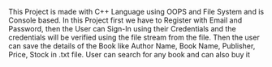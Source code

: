This Project is made with C++ Language using OOPS and File System and is Console based. In this Project first we have to Register with Email and Password, then the User can Sign-In using their Credentials and the credentials will be verified using the file stream from the file. Then the user can save the details of the Book  like Author Name, Book Name, Publisher, Price, Stock in .txt file. User can search for any book and can also buy it
